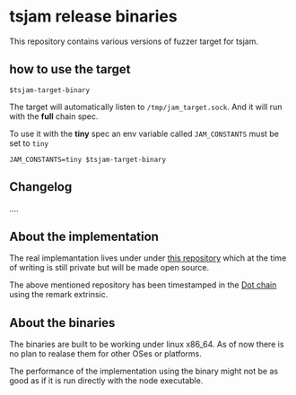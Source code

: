 # tsjam release binaries

This repository contains various versions of fuzzer target for tsjam. 

## how to use the target

```
$tsjam-target-binary
```

The target will automatically listen to `/tmp/jam_target.sock`. And it will run with the **full** chain spec. 

To use it with the **tiny** spec an env variable called `JAM_CONSTANTS` must be set to `tiny`

```
JAM_CONSTANTS=tiny $tsjam-target-binary
```

## Changelog

....

## About the implementation

The real implemantation lives under under [this repository](https://github.com/vekexasia/tsjam) which at the time of writing is still private but will be made open source.

The above mentioned repository has been timestamped in the [Dot chain](https://polkadot.subscan.io/account/155tk9HmeJGsNZtA5LFasSCGZCdpAb2P2Gs6ej9JeP38sAww) using the remark extrinsic.

## About the binaries

The binaries are built to be working under linux x86_64. As of now there is no plan to realase them for other OSes or platforms.

The performance of the implementation using the binary might not be as good as if it is run directly with the node executable.


